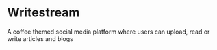 # Writestream
A coffee themed social media platform where users can upload, read or write articles and blogs
